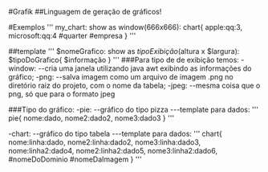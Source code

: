 #Grafik
##Linguagem de geração de gráficos!

#Exemplos
'''
my_chart:
show as window(666x666):
chart{
    apple:qq:3,
    microsoft:qq:4
    #quarter
    #empresa
}
'''

##template
'''
$nomeGrafico:
show as $tipoExibição($altura x $largura):
$tipoDoGrafico{
    $informação
}
'''
###Para tipo de de exibição temos:
-window:
--cria uma janela utilizando java awt exibindo as informações do gráfico;
-png:
--salva imagem como um arquivo de imagem .png no diretório raiz do projeto, com o nome da tabela;
-jpeg:
--mesma coisa que o png, só que para o formato jpeg

###Tipo do gráfico:
-pie:
--gráfico do tipo pizza
---template para dados:
'''
pie{
    nome:dado,
    nome2:dado2,
    nome3:dado3
}
'''

-chart:
--gráfico do tipo tabela
---template para dados:
'''
chart{
    nome:linha:dado,
    nome2:linha:dado2,
    nome3:linha:dado3,
    nome:linha2:dado4,
    nome2:linha2:dado5,
    nome3:linha2:dado6,
    #nomeDoDominio
    #nomeDaImagem
}
'''
